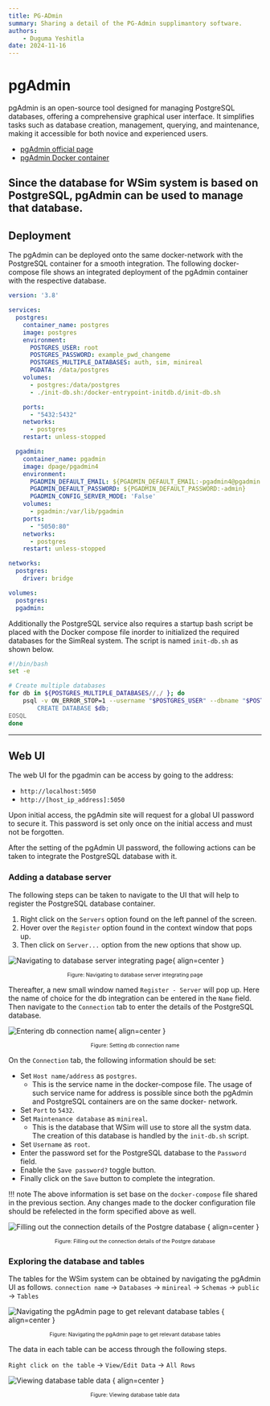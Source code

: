 ```yaml
---
title: PG-ADmin
summary: Sharing a detail of the PG-Admin supplimantory software.
authors:
    - Duguma Yeshitla
date: 2024-11-16
---
```


# pgAdmin

pgAdmin is an open-source tool designed for managing PostgreSQL databases, offering 
a comprehensive graphical user interface. It simplifies tasks such as database creation, 
management, querying, and maintenance, making it accessible for both novice and experienced 
users.

* [pgAdmin official page](https://www.pgadmin.org/)
* [pgAdmin Docker container](https://hub.docker.com/r/dpage/pgadmin4)

Since the database for WSim system is based on PostgreSQL, pgAdmin can be used to
manage that database.
---
## Deployment
The pgAdmin can be deployed onto the same docker-network with the PostgreSQL container
for a smooth integration. The following docker-compose file shows an integrated deployment
of the pgAdmin container with the respective database.

``` yaml title="docker-compose.yml"
version: '3.8'

services:
  postgres:
    container_name: postgres
    image: postgres
    environment:
      POSTGRES_USER: root
      POSTGRES_PASSWORD: example_pwd_changeme
      POSTGRES_MULTIPLE_DATABASES: auth, sim, minireal
      PGDATA: /data/postgres
    volumes:
      - postgres:/data/postgres
      - ./init-db.sh:/docker-entrypoint-initdb.d/init-db.sh

    ports:
      - "5432:5432"
    networks:
      - postgres
    restart: unless-stopped

  pgadmin:
    container_name: pgadmin
    image: dpage/pgadmin4
    environment:
      PGADMIN_DEFAULT_EMAIL: ${PGADMIN_DEFAULT_EMAIL:-pgadmin4@pgadmin.org}
      PGADMIN_DEFAULT_PASSWORD: ${PGADMIN_DEFAULT_PASSWORD:-admin}
      PGADMIN_CONFIG_SERVER_MODE: 'False'
    volumes:
      - pgadmin:/var/lib/pgadmin
    ports:
      - "5050:80"
    networks:
      - postgres
    restart: unless-stopped

networks:
  postgres:
    driver: bridge

volumes:
  postgres:
  pgadmin:

```

Additionally the PostgreSQL service also requires a startup bash script be placed with the Docker
compose file inorder to initialized the required databases for the SimReal system. The script is
named `init-db.sh` as shown below.

```bash title="init-db.sh"
#!/bin/bash
set -e

# Create multiple databases
for db in ${POSTGRES_MULTIPLE_DATABASES//,/ }; do
    psql -v ON_ERROR_STOP=1 --username "$POSTGRES_USER" --dbname "$POSTGRES_DB" <<-EOSQL
        CREATE DATABASE $db;
EOSQL
done
```

---
## Web UI
The web UI for the pgadmin can be access by going to the address:

* ``` http://localhost:5050 ```
* ``` http://[host_ip_address]:5050 ```

Upon initial access, the pgAdmin site will request for a global UI
password to secure it. This password is set only once on the initial
access and must not be forgotten.

After the setting of the pgAdmin UI password, the following actions can be taken
to integrate the PostgreSQL database with it.

### Adding a database server
The following steps can be taken to navigate to the UI that will help to register the
PostgreSQL database container.

1. Right click on the `Servers` option found on the left pannel of the screen.
2. Hover over the `Register` option found in the context window that pops up.
3. Then click on `Server...` option from the new options that show up.

![Navigating to database server integrating page](../imgs/pgadmin/pgadmin_adding_db.png){ align=center }
<p style="text-align: center; font-size: 0.75em;">
    Figure: Navigating to database server integrating page
</p>

Thereafter, a new small window named `Register - Server` will pop up. Here the name of choice
for the db integration can be entered in the `Name` field. Then navigate to the `Connection` tab
to enter the details of the PostgreSQL database.

![Entering db connection name](../imgs/pgadmin/pgadmin_register_server_1.png){ align=center }
<p style="text-align: center; font-size: 0.75em;">
    Figure: Setting db connection name
</p>

On the `Connection` tab, the following information should be set:

* Set `Host name/address` as `postgres`.
    - This is the service name in the docker-compose file. The usage of such service name for
    address is possible since both the pgAdmin and PostgreSQL containers are on the same docker-
    network.
* Set `Port` to `5432`.
* Set `Maintenance database` as `minireal`.
    - This is the database that WSim will use to store all the systm data. The creation of this database
    is handled by the `init-db.sh` script.
* Set `Username` as `root`.
* Enter the password set for the PostgreSQL database to the `Password` field.
* Enable the `Save password?` toggle button.
* Finally click on the `Save` button to complete the integration.

!!! note
    The above information is set base on the `docker-compose` file shared in the previous section.
    Any changes made to the docker configuration file should be refelected in the form specified above
    as well.

![Filling out the connection details of the Postgre database](../imgs/pgadmin/pgadmin_register_server_2.png)
{ align=center }
<p style="text-align: center; font-size: 0.75em;">
    Figure: Filling out the connection details of the Postgre database
</p>

### Exploring the database and tables
The tables for the WSim system can be obtained by navigating the pgAdmin UI as follows.
`connection name` -> `Databases` -> `minireal` -> `Schemas` -> `public` -> `Tables`

![Navigating the pgAdmin page to get relevant database tables](../imgs/pgadmin/pgadmin_accessing_db.png)
{ align=center }
<p style="text-align: center; font-size: 0.75em;">
    Figure: Navigating the pgAdmin page to get relevant database tables
</p>

The data in each table can be access through the following steps.

`Right click on the table` -> `View/Edit Data` -> `All Rows`

![Viewing database table data](../imgs/pgadmin/pgadmin_accessing_db_2.png)
{ align=center }
<p style="text-align: center; font-size: 0.75em;">
    Figure: Viewing database table data
</p>

